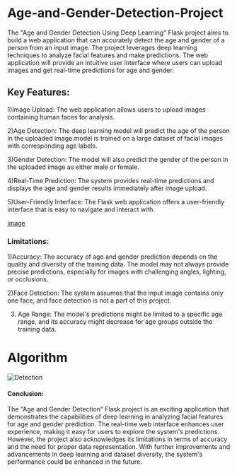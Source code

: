 # Age-and-Gender-Detection-Project
The "Age and Gender Detection Using Deep Learning" Flask project aims to build a web application that can accurately detect the age and gender of a person from an input image. The project leverages deep learning techniques to analyze facial features and make predictions. The web application will provide an intuitive user interface where users can upload images and get real-time predictions for age and gender.

## Key Features:
1)Image Upload: The web application allows users to upload images containing human faces for analysis.

2)Age Detection: The deep learning model will predict the age of the person in the uploaded image.model is trained on a large dataset of facial images with corresponding age labels.

3)Gender Detection: The model will also predict the gender of the person in the uploaded image as either male or female.

4)Real-Time Prediction: The system provides real-time predictions and displays the age and gender results immediately after image upload.

5)User-Friendly Interface: The Flask web application offers a user-friendly interface that is easy to navigate and interact with.

[image](https://github.com/kiransindam/Age-and-Gender-Detection-Project/assets/101730779/2b2e2fe0-b619-48b3-a0d3-a28b55f82991)

### Limitations:
1)Accuracy: The accuracy of age and gender prediction depends on the quality and diversity of the training data. The model may not always provide precise predictions, especially for images with challenging angles, lighting, or occlusions.

2)Face Detection: The system assumes that the input image contains only one face, and face detection is not a part of this project.

3) Age Range: The model's predictions might be limited to a specific age range, and its accuracy might decrease for age groups outside the training data.

# Algorithm

![Detection](https://github.com/kiransindam/Age-and-Gender-Detection-Project/assets/101730779/09227260-c211-43b9-90a0-f2016c775f2e)

#### Conclusion:
The "Age and Gender Detection" Flask project is an exciting application that demonstrates the capabilities of deep learning in analyzing facial features for age and gender prediction. The real-time web interface enhances user experience, making it easy for users to explore the system's predictions. However, the project also acknowledges its limitations in terms of accuracy and the need for proper data representation. With further improvements and advancements in deep learning and dataset diversity, the system's performance could be enhanced in the future.
